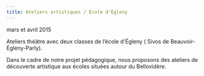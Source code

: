 ```yaml
---
title: Ateliers artistiques / École d'Égleny
---
```


mars et avril 2015

Ateliers théâtre avec deux classes de l’école d'Égleny ( Sivos de Beauvoir-Égleny-Parly).

Dans le cadre de notre projet pédagogique, nous proposons des ateliers de découverte artistique aux écoles situées autour du Bellovidère.
